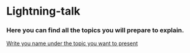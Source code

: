 # Lightning-talk
### Here you can find all the topics you will prepare to explain.
[Write you name under the topic you want to present]([https://docs.google.com/spreadsheets/d/1J3hBa87mQkbNkcf-vA2RsxAEPbAXLjcYKAz1VdRyZEc/edit#gid=0])


